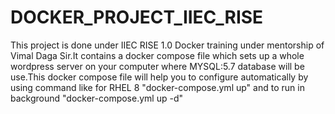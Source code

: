 # DOCKER_PROJECT_IIEC_RISE

This project is done under IIEC RISE 1.0 Docker training under mentorship of Vimal Daga Sir.It contains a docker compose file which sets up a whole wordpress server on your computer where MYSQL:5.7 database will be use.This docker compose file will help you to configure automatically by using command like for RHEL 8 "docker-compose.yml up" and to run in background "docker-compose.yml up -d"

